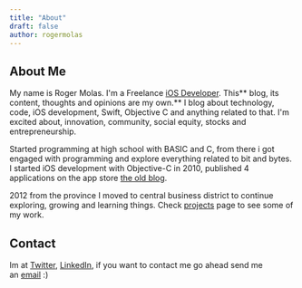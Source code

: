 ```yaml
---
title: "About"
draft: false
author: rogermolas
---
```

## About Me

My name is Roger Molas. I'm a Freelance [ iOS Developer](https://github.com/rogermolas). This** blog, its content, thoughts and opinions are my own.** I blog about technology, code, iOS development, Swift, Objective C and anything related to that. I'm excited about, innovation, community, social equity, stocks and entrepreneurship.

Started programming at high school with BASIC and C, from there i got engaged with programming and explore everything related to bit and bytes. I started iOS development with Objective-C in 2010, published 4 applications on the app store [ the old blog](http://infotechcreations.blogspot.com/p/apps.html).

2012 from the province I moved to central business district to continue  exploring, growing and learning things.
Check [projects](#) page to see some of my work.

## Contact
Im at [Twitter](https://twitter.com/roger_molas), [LinkedIn](https://ph.linkedin.com/in/rogermolas), if you want to contact me go ahead send me an [email](mailto:contact@rogermolas.com) :)

